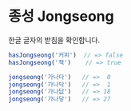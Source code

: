 # 종성 Jongseong

한글 글자의 받침을 확인합니다.

```js
hasJongseong('커피')  // => false
hasJongseong('책')    // => true
```

```js
jongseong('가나다')   // =>  0
jongseong('가나닥')   // =>  1
jongseong('가나닶')   // => 18
jongseong('가나닿')   // => 27
```
